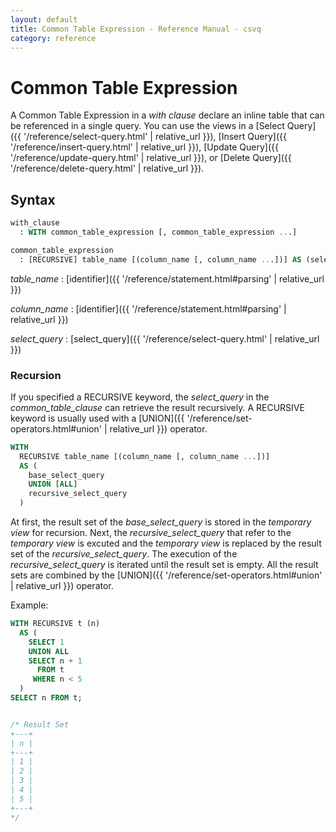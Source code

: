 ```yaml
---
layout: default
title: Common Table Expression - Reference Manual - csvq
category: reference
---
```


# Common Table Expression

A Common Table Expression in a _with clause_ declare an inline table that can be referenced in a single query.
You can use the views in a [Select Query]({{ '/reference/select-query.html' | relative_url }}), [Insert Query]({{ '/reference/insert-query.html' | relative_url }}), [Update Query]({{ '/reference/update-query.html' | relative_url }}), or [Delete Query]({{ '/reference/delete-query.html' | relative_url }}).

## Syntax

```sql
with_clause
  : WITH common_table_expression [, common_table_expression ...]

common_table_expression
  : [RECURSIVE] table_name [(column_name [, column_name ...])] AS (select_query)
```

_table_name_
: [identifier]({{ '/reference/statement.html#parsing' | relative_url }})

_column_name_
: [identifier]({{ '/reference/statement.html#parsing' | relative_url }})

_select_query_
: [select_query]({{ '/reference/select-query.html' | relative_url }})

### Recursion

If you specified a RECURSIVE keyword, the _select_query_ in the _common_table_clause_ can retrieve the result recursively.
A RECURSIVE keyword is usually used with a [UNION]({{ '/reference/set-operators.html#union' | relative_url }}) operator.

```sql
WITH
  RECURSIVE table_name [(column_name [, column_name ...])]
  AS (
    base_select_query
    UNION [ALL]
    recursive_select_query
  )
```

At first, the result set of the _base_select_query_ is stored in the _temporary view_ for recursion.
Next, the _recursive_select_query_ that refer to the _temporary view_ is excuted and the _temporary view_ is replaced by the result set of the _recursive_select_query_.
The execution of the _recursive_select_query_ is iterated until the result set is empty.
All the result sets are combined by the [UNION]({{ '/reference/set-operators.html#union' | relative_url }}) operator.

Example:
```sql
WITH RECURSIVE t (n)
  AS (
    SELECT 1
    UNION ALL
    SELECT n + 1
      FROM t
     WHERE n < 5
  )
SELECT n FROM t;


/* Result Set
+---+
| n |
+---+
| 1 |
| 2 |
| 3 |
| 4 |
| 5 |
+---+
*/
```
